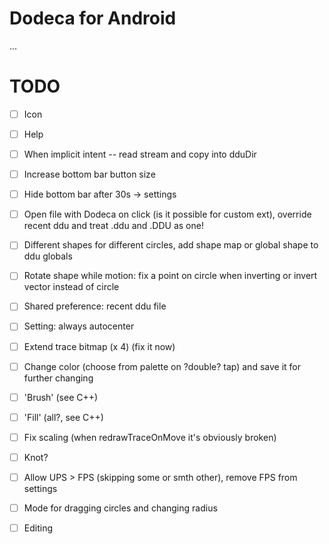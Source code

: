 # Dodeca for Android
...
# TODO
- [ ] Icon
- [ ] Help
- [ ] When implicit intent -- read stream and copy into dduDir
- [ ] Increase bottom bar button size
- [ ] Hide bottom bar after 30s -> settings
- [ ] Open file with Dodeca on click (is it possible for custom ext), override recent ddu and treat .ddu and .DDU as one!
- [ ] Different shapes for different circles, add shape map or global shape to ddu globals
- [ ] Rotate shape while motion: fix a point on circle when inverting or invert vector instead of circle
- [ ] Shared preference: recent ddu file
- [ ] Setting: always autocenter
- [ ] Extend trace bitmap (x 4) (fix it now)
- [ ] Change color (choose from palette on ?double? tap) and save it for further changing
- [ ] 'Brush' (see C++)
- [ ] 'Fill' (all?, see C++)
- [ ] Fix scaling (when redrawTraceOnMove it's obviously broken)
- [ ] Knot?
- [ ] Allow UPS > FPS (skipping some or smth other), remove FPS from settings

- [ ] Mode for dragging circles and changing radius
- [ ] Editing
